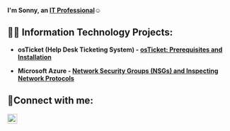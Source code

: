 <b>I'm Sonny, an <a href="https://linkedin.com/in/SonnyPeguero">IT Professional</a>☺</h1>

<h2>👨‍💻 Information Technology Projects:</h2>

 - <b>osTicket (Help Desk Ticketing System)</b> - [osTicket: Prerequisites and Installation](https://github.com/SonnyPegueroCC/osticket-prereqs)

 - <b>Microsoft Azure</b> - [Network Security Groups (NSGs) and Inspecting Network Protocols](https://github.com/SonnyPegueroCC/azure-network-protocols)

<h2>🤳Connect with me:</h2>

[<img align="left" alt="Josh | LinkedIn" width="22px" src="https://cdn.jsdelivr.net/npm/simple-icons@v3/icons/linkedin.svg" />][linkedin]

[linkedin]: https://linkedin.com/in/SonnyPeguero
